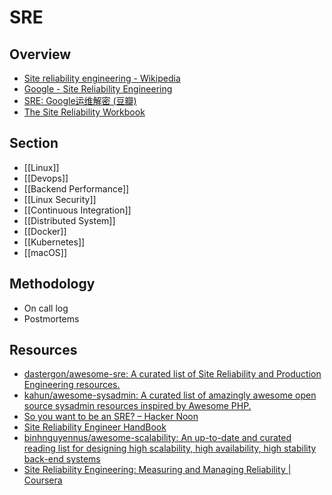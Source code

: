 # SRE

## Overview

- [Site reliability engineering - Wikipedia](https://en.wikipedia.org/wiki/Site_reliability_engineering)
- [Google - Site Reliability Engineering](https://landing.google.com/sre/)
- [SRE: Google运维解密 (豆瓣)](https://book.douban.com/subject/26875239/)
- [The Site Reliability Workbook](https://landing.google.com/sre/workbook/toc/)

## Section

- [[Linux]]
- [[Devops]]
- [[Backend Performance]]
- [[Linux Security]]
- [[Continuous Integration]]
- [[Distributed System]]
- [[Docker]]
- [[Kubernetes]]
- [[macOS]]

## Methodology

- On call log
- Postmortems

## Resources

- [dastergon/awesome-sre: A curated list of Site Reliability and Production Engineering resources.](https://github.com/dastergon/awesome-sre)
- [kahun/awesome-sysadmin: A curated list of amazingly awesome open source sysadmin resources inspired by Awesome PHP.](https://github.com/kahun/awesome-sysadmin)
- [So you want to be an SRE? – Hacker Noon](https://hackernoon.com/so-you-want-to-be-an-sre-34e832357a8c)
- [Site Reliability Engineer HandBook](https://s905060.gitbooks.io/site-reliability-engineer-handbook/)
- [binhnguyennus/awesome-scalability: An up-to-date and curated reading list for designing high scalability, high availability, high stability back-end systems](https://github.com/binhnguyennus/awesome-scalability)
- [Site Reliability Engineering: Measuring and Managing Reliability | Coursera](https://www.coursera.org/learn/site-reliability-engineering-slos)
